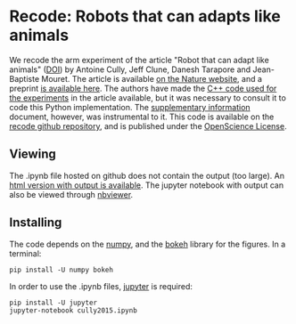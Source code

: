 # Recode: Robots that can adapts like animals

We recode the arm experiment of the article "Robot that can adapt like animals" ([DOI](http://dx.doi.org/10.1038/nature14422)) by Antoine Cully, Jeff Clune, Danesh Tarapore and Jean-Baptiste Mouret. The article is available [on the Nature website](http://www.nature.com/nature/journal/v521/n7553/full/nature14422.html), and a preprint [is available here](http://www.isir.upmc.fr/files/2015ACLI3468.pdf). The authors have made the [C++ code used for the experiments](http://pages.isir.upmc.fr/~mouret/code/ite_source_code.tar.gz) in the article available, but it was necessary to consult it to code this Python implementation. The [supplementary information](http://www.nature.com/nature/journal/v521/n7553/extref/nature14422-s1.pdf) document, however, was instrumental to it. This code is available on the [recode github repository](https://github.com/humm/recode), and is published under the [OpenScience License](http://fabien.benureau.com/openscience.html).

## Viewing

The .ipynb file hosted on github does not contain the output (too large). An [html version with output is available](http://fabien.benureau.com/recode/cully2015.html). The jupyter notebook with output can also be viewed through [nbviewer](http://nbviewer.ipython.org/url/fabien.benureau.com/recode/cully2015.ipynb).

## Installing

The code depends on the [numpy](http://www.numpy.org/), and the [bokeh](http://bokeh.pydata.org) library for the figures. In a terminal:
```
pip install -U numpy bokeh
```

In order to use the .ipynb files, [jupyter]() is required:
```
pip install -U jupyter
jupyter-notebook cully2015.ipynb
```
